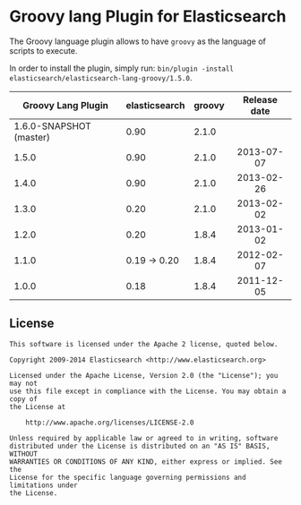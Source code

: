 Groovy lang Plugin for Elasticsearch
==================================

The Groovy language plugin allows to have `groovy` as the language of scripts to execute.

In order to install the plugin, simply run: `bin/plugin -install elasticsearch/elasticsearch-lang-groovy/1.5.0`.

|     Groovy Lang Plugin      |    elasticsearch    |  groovy  | Release date |
|-----------------------------|---------------------|----------|:------------:|
| 1.6.0-SNAPSHOT (master)     | 0.90                |  2.1.0   |              |
| 1.5.0                       | 0.90                |  2.1.0   |  2013-07-07  |
| 1.4.0                       | 0.90                |  2.1.0   |  2013-02-26  |
| 1.3.0                       | 0.20                |  2.1.0   |  2013-02-02  |
| 1.2.0                       | 0.20                |  1.8.4   |  2013-01-02  |
| 1.1.0                       | 0.19 -> 0.20        |  1.8.4   |  2012-02-07  |
| 1.0.0                       | 0.18                |  1.8.4   |  2011-12-05  |

License
-------

    This software is licensed under the Apache 2 license, quoted below.

    Copyright 2009-2014 Elasticsearch <http://www.elasticsearch.org>

    Licensed under the Apache License, Version 2.0 (the "License"); you may not
    use this file except in compliance with the License. You may obtain a copy of
    the License at

        http://www.apache.org/licenses/LICENSE-2.0

    Unless required by applicable law or agreed to in writing, software
    distributed under the License is distributed on an "AS IS" BASIS, WITHOUT
    WARRANTIES OR CONDITIONS OF ANY KIND, either express or implied. See the
    License for the specific language governing permissions and limitations under
    the License.
